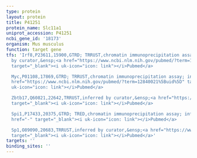 ```yaml
---
type: protein
layout: protein
title: P41251
protein_name: Slc11a1
uniprot_accession: P41251
ncbi_gene_id: '18173'
organism: Mus musculus
function: target gene
tfs: 'Irf8,P23611,15900,GTRD; TRRUST,chromatin immunoprecipitation assay; inferred
  by curator,&ensp;<a href="https://www.ncbi.nlm.nih.gov/pubmed/?term=12904288; 18045875%5Buid%5D"
  target="_blank"><i uk-icon="icon: link"></i>Pubmed</a>

  Myc,P01108,17869,GTRD; TRRUST,chromatin immunoprecipitation assay; inferred by curator,&ensp;<a
  href="https://www.ncbi.nlm.nih.gov/pubmed/?term=12840021%5Buid%5D" target="_blank"><i
  uk-icon="icon: link"></i>Pubmed</a>

  Zbtb17,Q60821,22642,TRRUST,inferred by curator,&ensp;<a href="https://www.ncbi.nlm.nih.gov/pubmed/?term=12840021%5Buid%5D"
  target="_blank"><i uk-icon="icon: link"></i>Pubmed</a>

  Spi1,P17433,20375,GTRD; TRED,chromatin immunoprecipitation assay; inferred by curator,&ensp;<a
  href="-" target="_blank"><i uk-icon="icon: link"></i>Pubmed</a>

  Sp1,O89090,20683,TRRUST,inferred by curator,&ensp;<a href="https://www.ncbi.nlm.nih.gov/pubmed/?term=12840021%5Buid%5D"
  target="_blank"><i uk-icon="icon: link"></i>Pubmed</a>'
targets: ''
binding_sites: ''
---
```

